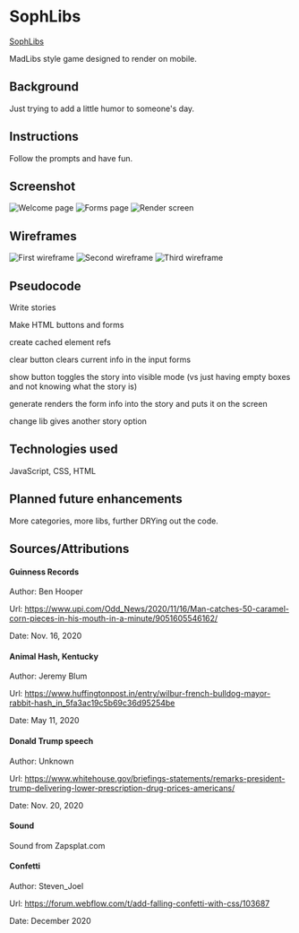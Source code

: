 # SophLibs

[SophLibs](https://happy-goldfish.surge.sh)

MadLibs style game designed to render on mobile.

## Background

Just trying to add a little humor to someone's day.

## Instructions

Follow the prompts and have fun.

## Screenshot

![Welcome page](https://imgur.com/Jf0CfKD.png)
![Forms page](https://imgur.com/6mUpOM2.png)
![Render screen](https://imgur.com/4SMLQgi.png)


## Wireframes

![First wireframe](https://imgur.com/YYxd04y.png)
![Second wireframe](https://imgur.com/OnNQ4RL.png)
![Third wireframe](https://imgur.com/MwIFAFn.png)

## Pseudocode

Write stories

Make HTML buttons and forms

create cached element refs

clear button clears current info in the input forms

show button toggles the story into visible mode (vs just having empty boxes and not knowing what the story is)

generate renders the form info into the story and puts it on the screen 

change lib gives another story option

## Technologies used 

JavaScript, CSS, HTML


## Planned future enhancements

More categories, more libs, further DRYing out the code. 


## Sources/Attributions

#### Guinness Records
Author: Ben Hooper

Url: https://www.upi.com/Odd_News/2020/11/16/Man-catches-50-caramel-corn-pieces-in-his-mouth-in-a-minute/9051605546162/

Date: Nov. 16, 2020

#### Animal Hash, Kentucky
Author: Jeremy Blum

Url: https://www.huffingtonpost.in/entry/wilbur-french-bulldog-mayor-rabbit-hash_in_5fa3ac19c5b69c36d95254be

Date: May 11, 2020

#### Donald Trump speech
Author: Unknown

Url: https://www.whitehouse.gov/briefings-statements/remarks-president-trump-delivering-lower-prescription-drug-prices-americans/

Date: Nov. 20, 2020

#### Sound
Sound from Zapsplat.com

#### Confetti
Author: Steven_Joel

Url: https://forum.webflow.com/t/add-falling-confetti-with-css/103687

Date: December 2020